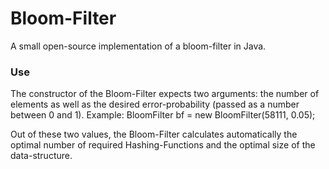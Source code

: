 # Bloom-Filter
A small open-source implementation of a bloom-filter in Java.

### Use
The constructor of the Bloom-Filter expects two arguments: the number of elements as well as the desired error-probability (passed as a number between 0 and 1).
Example:
    BloomFilter bf = new BloomFilter(58111, 0.05);

Out of these two values, the Bloom-Filter calculates automatically the optimal number of required Hashing-Functions and the optimal size of the data-structure.
